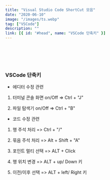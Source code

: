 ```yaml
---
title: "Visual Studio Code ShortCut 모음"
date: "2020-06-10"
image: "/images/ts.webp"
tag: ["VSCode"]
description: ""
link: [{ id: "#head", name: "VSCode 단축키" }]
---
```


### <a name="head"></a>

<br/><br/><br/>

### VSCode 단축키

- 에디터 수정 관련

1. 터미널 콘솔 화면 on/Off => Ctrl + "J"

2. 파일 탐색기 on/Off => Ctrl + "B"

- 코드 수정 관련

1. 행 주석 처리 => Ctrl + "/"

2. 묶음 주석 처리 => Alt + Shift + "A"

3. 포인트 멀티 선택 => ALT + Click

4. 행 위치 변경 => ALT + up/ Down 키

5. 이전/이후 선택 => ALT + left/ Right 키
